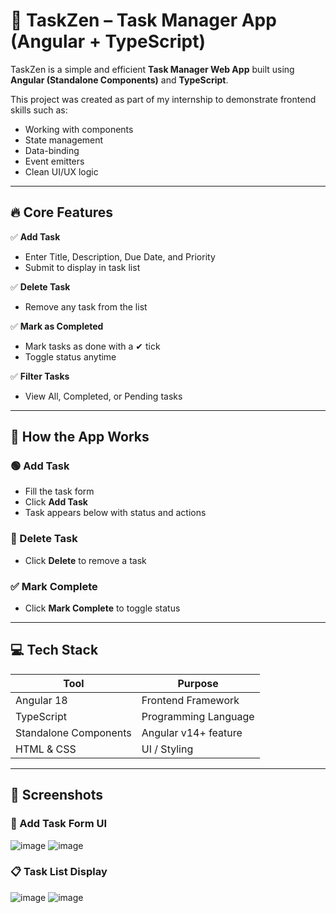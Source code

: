 # 📝 TaskZen – Task Manager App (Angular + TypeScript)

TaskZen is a simple and efficient **Task Manager Web App** built using **Angular (Standalone Components)** and **TypeScript**.

This project was created as part of my internship to demonstrate frontend skills such as:
- Working with components
- State management
- Data-binding
- Event emitters
- Clean UI/UX logic

---

## 🔥 Core Features

✅ **Add Task**  
- Enter Title, Description, Due Date, and Priority  
- Submit to display in task list

✅ **Delete Task**  
- Remove any task from the list

✅ **Mark as Completed**  
- Mark tasks as done with a ✔ tick  
- Toggle status anytime

✅ **Filter Tasks**  
- View All, Completed, or Pending tasks

---

## 🧠 How the App Works

### 🟢 Add Task
- Fill the task form
- Click **Add Task**
- Task appears below with status and actions

### 🔴 Delete Task
- Click **Delete** to remove a task

### ✅ Mark Complete
- Click **Mark Complete** to toggle status

---

## 💻 Tech Stack

| Tool          | Purpose                     |
|---------------|-----------------------------|
| Angular 18    | Frontend Framework           |
| TypeScript    | Programming Language         |
| Standalone Components | Angular v14+ feature |
| HTML & CSS    | UI / Styling                 |

---

## 📸 Screenshots

### 🔽 Add Task Form UI
![image](https://github.com/user-attachments/assets/34006acd-d84b-4068-b73f-619d196c9c1e)
![image](https://github.com/user-attachments/assets/5be511e8-0361-4e23-a68f-c374e3e3da3b)


### 📋 Task List Display
![image](https://github.com/user-attachments/assets/6f8d36e3-5c55-46d4-8f61-b1b540516b50)
![image](https://github.com/user-attachments/assets/ac92bf41-6a44-46c6-aa06-e2b650fc2d39)



